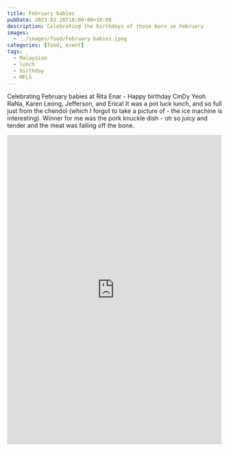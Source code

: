 ```yaml
---
title: February babies
pubDate: 2023-02-26T18:00:00+10:00
description: Celebrating the birthdays of those born in February
images:
  - ../images/food/February babies.jpeg
categories: [food, event]
tags:
  - Malaysian
  - lunch
  - birthday
  - MFLS
---
```


Celebrating February babies at Rita Enar - Happy birthday CinDy Yeoh RaNa, Karen Leong, Jefferson, and Erica! It was a pot luck lunch, and so full just from the chendol (which I forgot to take a picture of - the ice machine is interesting). Winner for me was the pork knuckle dish - oh so juicy and tender and the meat was falling off the bone.

<iframe src="https://www.facebook.com/plugins/post.php?href=https%3A%2F%2Fwww.facebook.com%2Fchris1.tham%2Fposts%2Fpfbid02fMwCnk8Z3wXkdZZmSoJiYfk7ETYTFaBvKur6tydbwXs7ovTa4ov5MbeiDzwTtwJrl&show_text=true&width=500" width="500" height="723" style="border:none;overflow:hidden" scrolling="no" frameborder="0" allowfullscreen="true" allow="autoplay; clipboard-write; encrypted-media; picture-in-picture; web-share"></iframe>
